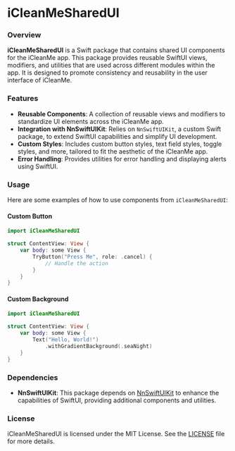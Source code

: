 
# iCleanMeSharedUI

### Overview
**iCleanMeSharedUI** is a Swift package that contains shared UI components for the iCleanMe app. This package provides reusable SwiftUI views, modifiers, and utilities that are used across different modules within the app. It is designed to promote consistency and reusability in the user interface of iCleanMe.

### Features
- **Reusable Components**: A collection of reusable views and modifiers to standardize UI elements across the iCleanMe app.
- **Integration with NnSwiftUIKit**: Relies on `NnSwiftUIKit`, a custom Swift package, to extend SwiftUI capabilities and simplify UI development.
- **Custom Styles**: Includes custom button styles, text field styles, toggle styles, and more, tailored to fit the aesthetic of the iCleanMe app.
- **Error Handling**: Provides utilities for error handling and displaying alerts using SwiftUI.

### Usage
Here are some examples of how to use components from `iCleanMeSharedUI`:

#### Custom Button
```swift
import iCleanMeSharedUI

struct ContentView: View {
    var body: some View {
        TryButton("Press Me", role: .cancel) {
            // Handle the action
        }
    }
}
```

#### Custom Background

```swift
import iCleanMeSharedUI

struct ContentView: View {
    var body: some View {
        Text("Hello, World!")
            .withGradientBackground(.seaNight)
    }
}
```

### Dependencies
- **NnSwiftUIKit**: This package depends on [NnSwiftUIKit](https://github.com/nikolainobadi/NnSwiftUIKit) to enhance the capabilities of SwiftUI, providing additional components and utilities.


### License
iCleanMeSharedUI is licensed under the MIT License. See the [LICENSE](LICENSE) file for more details.
